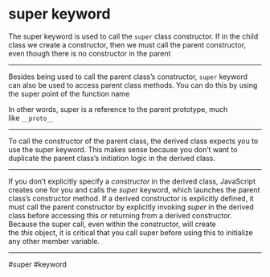 # super keyword
The super keyword is used to call the `super` class constructor. If in the child class we create a constructor, then we must call the parent constructor, even though there is no constructor in the parent
***
Besides being used to call the parent class’s constructor, `super` keyword can also be used to access parent class methods. You can do this by using the super point of the function name

In other words, super is a reference to the parent prototype, much like `__proto__`
***
To call the constructor of the parent class, the derived class expects you to use the super keyword. This makes sense because you don’t want to duplicate the parent class’s initiation logic in the derived class.
***
If you don’t explicitly specify a _constructor_ in the derived class, JavaScript creates one for you and calls the _super_ keyword, which launches the parent class’s constructor method. If a derived constructor is explicitly defined, it must call the parent constructor by explicitly invoking _super_ in the derived class before accessing this or returning from a derived constructor. Because the super call, even within the constructor, will create the _this_ object, it is critical that you call super before using this to initialize any other member variable.
***

#super
#keyword
